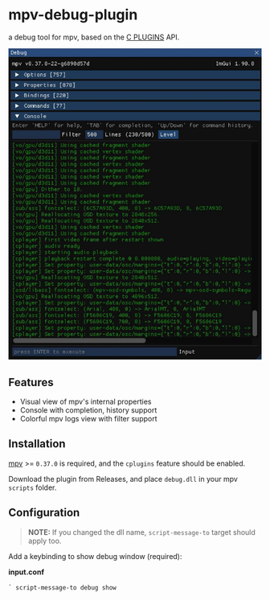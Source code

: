 # mpv-debug-plugin

a debug tool for mpv, based on the [C PLUGINS](https://mpv.io/manual/master/#c-plugins) API.

![screenshot](screenshot/debug.jpg)

## Features

- Visual view of mpv's internal properties
- Console with completion, history support
- Colorful mpv logs view with filter support

## Installation

[mpv](https://mpv.io) >= `0.37.0` is required, and the `cplugins` feature should be enabled.

Download the plugin from Releases, and place `debug.dll` in your mpv `scripts` folder.

## Configuration

> **NOTE:** If you changed the dll name, `script-message-to` target should apply too.

Add a keybinding to show debug window (required):

**input.conf**
```
` script-message-to debug show
```

